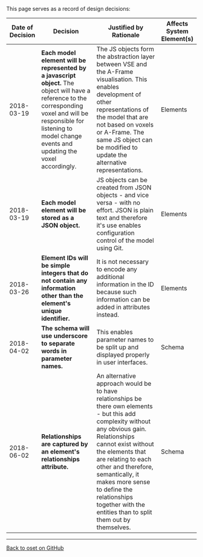 This page serves as a record of design decisions:

| Date of Decision | Decision | Justified by Rationale | Affects System Element(s) |
| --- | --- | --- | --- |
| 2018-03-19 | **Each model element will be represented by a javascript object.** The object will have a reference to the corresponding voxel and will be responsible for listening to model change events and updating the voxel accordingly. | The JS objects form the abstraction layer between VSE and the A-Frame visualisation. This enables development of other representations of the model that are not based on voxels or A-Frame. The same JS object can be modified to update the alternative representations. | Elements |
| 2018-03-19 | **Each model element will be stored as a JSON object.** | JS objects can be created from JSON objects - and vice versa - with no effort. JSON is plain text and therefore it's use enables configuration control of the model using Git. | Elements |
| 2018-03-26 | **Element IDs will be simple integers that do not contain any information other than the element's unique identifier.** | It is not necessary to encode any additional information in the ID because such information can be added in attributes instead. | Elements |
| 2018-04-02 | **The schema will use underscore to separate words in parameter names.** | This enables parameter names to be split up and displayed properly in user interfaces. | Schema |
| 2018-06-02 | **Relationships are captured by an element's relationships attribute.** | An alternative approach would be to have relationships be there own elements - but this add complexity without any obvious gain. Relationships cannot exist without the elements that are relating to each other and therefore, semantically, it makes more sense to define the relationships together with the entities than to split them out by themselves. | Schema |

---
[Back to oset on GitHub](https://github.com/lightzephyr/oset)
